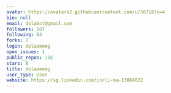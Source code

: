 ```yaml
---
avatar: https://avatars2.githubusercontent.com/u/36718?v=4
bio: null
email: dolabot@gmail.com
followers: 107
following: 64
forks: 7
login: dolaameng
open_issues: 1
public_repos: 116
stars: 8
title: dolaameng
user_type: User
website: https://sg.linkedin.com/in/li-ma-13884022
---
```

